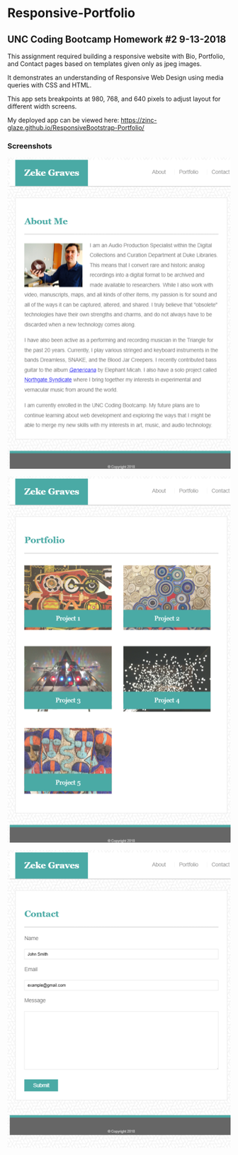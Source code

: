 # Responsive-Portfolio
## UNC Coding Bootcamp Homework #2  9-13-2018

This assignment required building a responsive website with Bio, Portfolio, and Contact pages based on templates given only as jpeg images. 

It demonstrates an understanding of Responsive Web Design using media queries with CSS and HTML.

This app sets breakpoints at 980, 768, and 640 pixels to adjust layout for different width screens.

My deployed app can be viewed here: https://zinc-glaze.github.io/ResponsiveBootstrap-Portfolio/

### Screenshots

![Bio](screens/screencapture-zinc-glaze-github-io-Responsive-Portfolio-index-html-2019-06-27-18_56_24.png)

![Portfolio](screens/screencapture-zinc-glaze-github-io-Responsive-Portfolio-portfolio-html-2019-06-27-18_58_50.png)

![Contact](screens/screencapture-zinc-glaze-github-io-Responsive-Portfolio-contact-html-2019-06-27-19_00_55.png)



